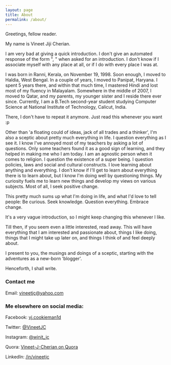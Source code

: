 ```yaml
---
layout: page
title: About
permalink: /about/
---
```


Greetings, fellow reader.

My name is Vineet Jiji Cherian.

I am very bad at giving a quick introduction. I don't give an automated response of the form "<insert name>, <insert place>" when asked for an introduction. I don't know if I associate myself with any place at all, or if I do with every place I was at. 

I was born in Ranni, Kerala, on November 19, 1998. Soon enough, I moved to Haldia, West Bengal. In a couple of years, I moved to Panipat, Haryana. I spent 5 years there, and within that much time, I mastered Hindi and lost most of my fluency in Malayalam. Somewhere in the middle of 2007, I moved to Qatar, and my parents, my younger sister and I reside there ever since. 
Currently, I am a B.Tech second-year student studying Computer Science at National Institute of Technology, Calicut, India.

There, I don't have to repeat it anymore. Just read this whenever you want :p

Other than 'a floating could of ideas, jack of all trades and a thinker', I'm also a sceptic about pretty much everything in life. I question everything as I see it. I know I've annoyed most of my teachers by asking a lot of questions. Only some teachers found it as a good sign of learning, and they helped in making me who I am today. I am an agnostic person when it comes to religion. I question the existence of a super being. I question policies, laws and social and cultural constructs. I love learning about anything and everything. I don't know if I'll get to learn about everything there is to learn about, but I know I'm doing well by questioning things. My curiosity fuels me to learn new things and develop my views on various subjects. Most of all, I seek positive change.

This pretty much sums up what I'm doing in life, and what I'd love to tell people: Be curious. Seek knowledge. Question everything. Embrace change. 

It's a very vague introduction, so I might keep changing this whenever I like. 

Till then, if you seem even a little interested, read away. This will have everything that I am interested and passionate about, things I like doing, things that I might take up later on, and things I think of and feel deeply about. 

I present to you, the musings and doings of a sceptic, starting with the adventures as a new-born 'blogger'.

Henceforth, I shall write.

### Contact me

Email: [vineetjc@yahoo.com](mailto:vineetjc@yahoo.com)

### Me elsewhere on social media:

Facebook: [vj.cookieman1d](https://www.facebook.com/vj.cookieman1d)

Twitter: [@VineetJC](https://www.twitter.com/vineetjc)

Instagram: [@winit_jc](https://www.instagram.com/winit_jc)

Quora: [Vineet-J-Cherian on Quora](https://www.quora.com/profile/Vineet-J-Cherian)

LinkedIn: [/in/vineetjc](https://www.linkedin.com/in/vineetjc)

